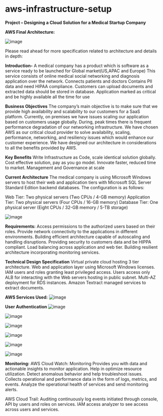 # aws-infrastructure-setup


**Project  – Designing a Cloud Solution for a Medical Startup Company**

**AWS Final Architecture:**

![image](https://user-images.githubusercontent.com/53853127/141351152-b627588e-36f6-4637-8554-1e76d780b9af.png)




Please read ahead for more specification related to architecture and details in depth:

**Introduction-**
A medical company has a product which is software as a service ready to be launched for Global market(US,APAC and Europe)
This service consists of online medical social networking and diagnosis application over the network.
Connects patients and doctors 
Contains PII data and need HIPAA compliance.
Customers can upload documents and extracted data should be stored in database.
Application marked as critical and be highly available all the time for use

**Business Objectives** 
The company’s main objective is to make sure that we provide high availability and scalability to our customers for a SaaS platform. Currently, on premises we have issues scaling our application based on customers usage globally. During, peak times there is frequent performance degradation of our networking infrastructure. We have chosen AWS as our critical cloud provider to solve availability, scaling, performance, networking, and resiliency issues which would enhance our customer experience.  We have designed our architecture in considerations to all the benefits provided by AWS.  

**Key Benefits**
Write Infrastructure as Code, scale identical solution globally.
Cost effective solution, pay as you go model.
Innovate faster, reduced time to market.
Management and Governance at scale

**Current Architecture**
The medical company is using Microsoft Windows servers to host their web and application tiers with Microsoft SQL Server Standard Edition backend databases. The configuration is as follows:

Web Tier:
Two physical servers (Two CPUs / 4-GB memory)
Application Tier:
Two physical servers (Four CPUs / 16-GB memory)
Database Tier:
One physical server (Eight CPUs / 32-GB memory / 5-TB storage)


![image](https://user-images.githubusercontent.com/53853127/141351405-09c6eba5-9ebe-431c-8ce7-db7f3ed05011.png)


**Requirements:**
Access permissions to the authorized users based on their roles.
Provide network connectivity to the applications in different environments.
Building efficient architecture capable of autoscaling and handling disruptions.
Providing security to customers data and be HIPPA compliant.
Load balancing across application and web tier.
Building resilient architecture incorporating monitoring services.

**Technical Design Specification**
Virtual private cloud hosting 3 tier architecture.
Web and application layer using Microsoft Windows licenses.
IAM users and roles granting least privileged access. 
Users access only ALB for interacting with the Web servers hosting in public subnet. 
Multi-AZ deployment for RDS instances.
Amazon Textract managed services to extract documents.

**AWS Services Used:**
![image](https://user-images.githubusercontent.com/53853127/141350292-86fd2ec3-cbe9-494c-9ccd-337e44f413f2.png)


**User Authentication**
![image](https://user-images.githubusercontent.com/53853127/141350527-a9a79f48-cbfa-428d-98ca-0076641877a1.png)

![image](https://user-images.githubusercontent.com/53853127/141350616-17d7e6c3-90e8-479f-b296-5282ce99ab38.png)

![image](https://user-images.githubusercontent.com/53853127/141350678-b2a7c828-d6de-4e03-a5c8-e43d23fea6ea.png)

![image](https://user-images.githubusercontent.com/53853127/141350736-2e4ceec0-a6e2-49c7-9be2-c65508f067d7.png)


![image](https://user-images.githubusercontent.com/53853127/141350804-90508218-b4bb-41a8-9990-094ae6374801.png)

![image](https://user-images.githubusercontent.com/53853127/141350851-d38cff4e-bcbb-4ab2-883a-dffb7566b906.png)

**Monitoring:**
AWS Cloud Watch: Monitoring
Provides you with data and actionable insights to monitor application.
Help in optimize resource utilization.
Detect anomalous behavior and help troubleshoot issues.
Collects operational and performance data in the form of logs, metrics, and events.
Analyze the operational health of services and send monitoring alerts.

AWS Cloud Trail: Auditing
continuously log events initiated through console, API by users and roles on services.
IAM access analyzer to see access across users and services.

